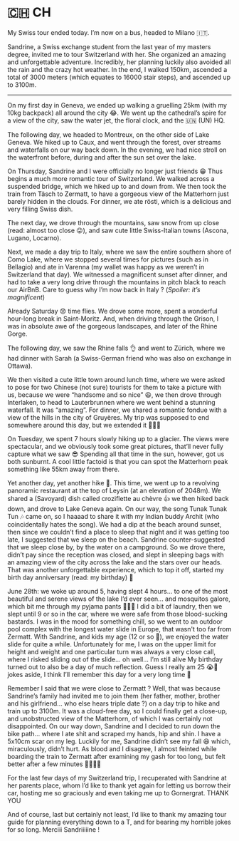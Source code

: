 # 🇨🇭 CH

My Swiss tour ended today. I’m now on a bus, headed to Milano 🇮🇹.

Sandrine, a Swiss exchange student from the last year of my masters degree, invited me to tour Switzerland with her. She organized an amazing and unforgettable adventure. Incredibly, her planning luckily also avoided all the rain and the crazy hot weather. In the end, I walked 150km, ascended a total of 3000 meters (which equates to 16000 stair steps), and ascended up to 3100m.

---

On my first day in Geneva, we ended up walking a gruelling 25km (with my 10kg backpack) all around the city 😂. We went up the cathedral’s spire for a view of the city, saw the water jet, the floral clock, and the 🇺🇳 (UN) HQ.

The following day, we headed to Montreux, on the other side of Lake Geneva. We hiked up to Caux, and went through the forest, over streams and waterfalls on our way back down. In the evening, we had nice stroll on the waterfront before, during and after the sun set over the lake.

On Thursday, Sandrine and I were officially no longer just friends 😁 Thus begins a much more romantic tour of Switzerland. We walked across a suspended bridge, which we hiked up to and down from. We then took the train from Täsch to Zermatt, to have a gorgeous view of the Matterhorn just barely hidden in the clouds. For dinner, we ate rösti, which is a delicious and very filling Swiss dish.

The next day, we drove through the mountains, saw snow from up close (read:  almost too close 😜), and saw cute little Swiss-Italian towns (Ascona, Lugano, Locarno).

Next, we made a day trip to Italy, where we saw the entire southern shore of Como Lake, where we stopped several times for pictures (such as in Bellagio) and ate in Varenna (my wallet was happy as we weren’t in Switzerland that day). We witnessed a magnificent sunset after dinner, and had to take a very long drive through the mountains in pitch black to reach our AirBnB. Care to guess why I’m now back in Italy ? (*Spoiler: it’s magnificent*)

Already Saturday 😟 time flies. We drove some more, spent a wonderful hour-long break in Saint-Moritz. And, when driving through the Grison, I was in absolute awe of the gorgeous landscapes, and later of the Rhine Gorge.

The following day, we saw the Rhine falls 👌 and went to Zürich, where we had dinner with Sarah (a Swiss-German friend who was also on exchange in Ottawa).

We then visited a cute little town around lunch time, where we were asked to pose for two Chinese (not sure) tourists for them to take a picture with us, because we were “handsome and so nice” 😆, we then drove through Interlaken, to head to Lauterbrunnen where we went behind a stunning waterfall. It was “amazing”. For dinner, we shared a romantic fondue with a view of the hills in the city of Gruyères. My trip was supposed to end somewhere around this day, but we extended it 🤪😁🎉

On Tuesday, we spent 7 hours slowly hiking up to a glacier. The views were spectacular, and we obviously took some great pictures, that’ll never fully capture what we saw 😎 Spending all that time in the sun, however, got us both sunburnt. A cool little factoid is that you can spot the Matterhorn peak something like 55km away from there.

Yet another day, yet another hike 🥾. This time, we went up to a revolving panoramic restaurant at the top of Leysin (at an elevation of 2048m). We shared a (Savoyard) dish called croziflette au chèvre 👍 we then hiked back down, and drove to Lake Geneva again. On our way, the song Tunak Tunak Tun 🎶 came on, so I haaaad to share it with my Indian buddy Archit (who coincidentally hates the song). We had a dip at the beach around sunset, then since we couldn’t find a place to sleep that night and it was getting too late, I suggested that we sleep on the beach. Sandrine counter-suggested that we sleep close by, by the water on a campground. So we drove there, didn’t pay since the reception was closed, and slept in sleeping bags with an amazing view of the city across the lake and the stars over our heads. That was another unforgettable experience, which to top it off, started my birth day anniversary (read: my birthday) 🥳

June 28th: we woke up around 5, having slept 4 hours... to one of the most beautiful and serene views of the lake I’d ever seen... and mosquitos galore, which bit me through my pyjama pants 🤦🏻‍♂️ I did a bit of laundry, then we slept until 9 or so in the car, where we were safe from those blood-sucking bastards. I was in the mood for something chill, so we went to an outdoor pool complex with the longest water slide in Europe, that wasn't too far from Zermatt. With Sandrine, and kids my age (12 or so 🤪), we enjoyed the water slide for quite a while. Unfortunately for me, I was on the upper limit for height and weight and one particular turn was always a very close call, where I risked sliding out of the slide... oh well... I’m still alive 
My birthday turned out to also be a day of much reflection. Guess I really am 25 😭👴 jokes aside, I think I’ll remember this day for a very long time 🥳

Remember I said that we were close to Zermatt ? Well, that was because Sandrine’s family had invited me to join them (her father, mother, brother and his girlfriend... who else hears triple date ?) on a day trip to hike and train up to 3100m. It was a cloud-free day, so I could finally get a close-up, and unobstructed view of the Matterhorn, of which I was certainly not disappointed. On our way down, Sandrine and I decided to run down the bike path... where I ate shit and scraped my hands, hip and shin. I have a 5x10cm scar on my leg. Luckily for me, Sandrine didn’t see my fall 😆 which, miraculously, didn’t hurt. As blood and I disagree, I almost feinted while boarding the train to Zermatt after examining my gash for too long, but felt better after a few minutes 🤦🏻‍♂️🙈

For the last few days of my Switzerland trip, I recuperated with Sandrine at her parents place, whom I’d like to thank yet again for letting us borrow their car, hosting me so graciously and even taking me up to Gornergrat. THANK YOU

And of course, last but certainly not least, I’d like to thank my amazing tour guide for planning everything down to a T, and for bearing my horrible jokes for so long. Merciii Sandriiiiine !
